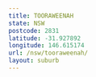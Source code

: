 ```yaml
---
title: TOORAWEENAH
state: NSW
postcode: 2831
latitude: -31.927892
longitude: 146.615174
url: /nsw/tooraweenah/
layout: suburb
---
```

